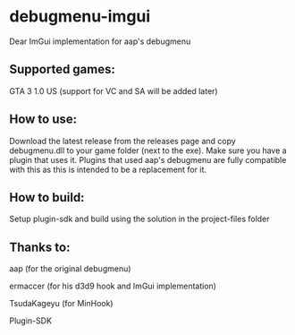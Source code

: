 # debugmenu-imgui
Dear ImGui implementation for aap's debugmenu

## Supported games:
GTA 3 1.0 US (support for VC and SA will be added later)

## How to use:
Download the latest release from the releases page and copy debugmenu.dll to your game folder (next to the exe). Make sure you have a plugin that uses it. 
Plugins that used aap's debugmenu are fully compatible with this as this is intended to be a replacement for it.

## How to build:
Setup plugin-sdk and build using the solution in the project-files folder

## Thanks to:

aap (for the original debugmenu)

ermaccer (for his d3d9 hook and ImGui implementation)

TsudaKageyu (for MinHook)

Plugin-SDK
